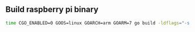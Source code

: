 ## Build raspberry pi binary
```sh
time CGO_ENABLED=0 GOOS=linux GOARCH=arm GOARM=7 go build -ldflags="-s -w"
```
